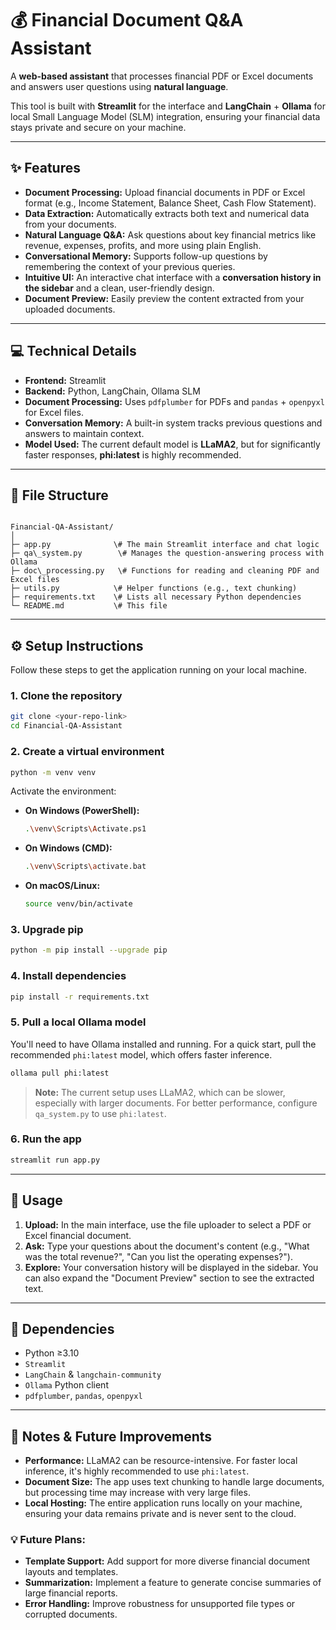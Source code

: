 # 💰 Financial Document Q&A Assistant

A **web-based assistant** that processes financial PDF or Excel documents and answers user questions using **natural language**.

This tool is built with **Streamlit** for the interface and **LangChain** + **Ollama** for local Small Language Model (SLM) integration, ensuring your financial data stays private and secure on your machine.

---

## ✨ Features

- **Document Processing:** Upload financial documents in PDF or Excel format (e.g., Income Statement, Balance Sheet, Cash Flow Statement).
- **Data Extraction:** Automatically extracts both text and numerical data from your documents.
- **Natural Language Q&A:** Ask questions about key financial metrics like revenue, expenses, profits, and more using plain English.
- **Conversational Memory:** Supports follow-up questions by remembering the context of your previous queries.
- **Intuitive UI:** An interactive chat interface with a **conversation history in the sidebar** and a clean, user-friendly design.
- **Document Preview:** Easily preview the content extracted from your uploaded documents.

---

## 💻 Technical Details

- **Frontend:** Streamlit
- **Backend:** Python, LangChain, Ollama SLM
- **Document Processing:** Uses `pdfplumber` for PDFs and `pandas` + `openpyxl` for Excel files.
- **Conversation Memory:** A built-in system tracks previous questions and answers to maintain context.
- **Model Used:** The current default model is **LLaMA2**, but for significantly faster responses, **phi:latest** is highly recommended.

---

## 📂 File Structure

```

Financial-QA-Assistant/
│
├─ app.py              \# The main Streamlit interface and chat logic
├─ qa\_system.py        \# Manages the question-answering process with Ollama
├─ doc\_processing.py   \# Functions for reading and cleaning PDF and Excel files
├─ utils.py            \# Helper functions (e.g., text chunking)
├─ requirements.txt    \# Lists all necessary Python dependencies
└─ README.md           \# This file

````

---

## ⚙️ Setup Instructions

Follow these steps to get the application running on your local machine.

### 1. Clone the repository

```bash
git clone <your-repo-link>
cd Financial-QA-Assistant
````

### 2\. Create a virtual environment

```bash
python -m venv venv
```

Activate the environment:

  - **On Windows (PowerShell):**
    ```bash
    .\venv\Scripts\Activate.ps1
    ```
  - **On Windows (CMD):**
    ```bash
    .\venv\Scripts\activate.bat
    ```
  - **On macOS/Linux:**
    ```bash
    source venv/bin/activate
    ```

### 3\. Upgrade pip

```bash
python -m pip install --upgrade pip
```

### 4\. Install dependencies

```bash
pip install -r requirements.txt
```

### 5\. Pull a local Ollama model

You'll need to have Ollama installed and running. For a quick start, pull the recommended `phi:latest` model, which offers faster inference.

```bash
ollama pull phi:latest
```

> **Note:** The current setup uses LLaMA2, which can be slower, especially with larger documents. For better performance, configure `qa_system.py` to use `phi:latest`.

### 6\. Run the app

```bash
streamlit run app.py
```

-----

## 🚀 Usage

1.  **Upload:** In the main interface, use the file uploader to select a PDF or Excel financial document.
2.  **Ask:** Type your questions about the document's content (e.g., "What was the total revenue?", "Can you list the operating expenses?").
3.  **Explore:** Your conversation history will be displayed in the sidebar. You can also expand the "Document Preview" section to see the extracted text.

-----

## 📝 Dependencies

  - Python ≥3.10
  - `Streamlit`
  - `LangChain` & `langchain-community`
  - `Ollama` Python client
  - `pdfplumber`, `pandas`, `openpyxl`

-----

## 📌 Notes & Future Improvements

  - **Performance:** LLaMA2 can be resource-intensive. For faster local inference, it's highly recommended to use `phi:latest`.
  - **Document Size:** The app uses text chunking to handle large documents, but processing time may increase with very large files.
  - **Local Hosting:** The entire application runs locally on your machine, ensuring your data remains private and is never sent to the cloud.

### 💡 Future Plans:

  - **Template Support:** Add support for more diverse financial document layouts and templates.
  - **Summarization:** Implement a feature to generate concise summaries of large financial reports.
  - **Error Handling:** Improve robustness for unsupported file types or corrupted documents.
